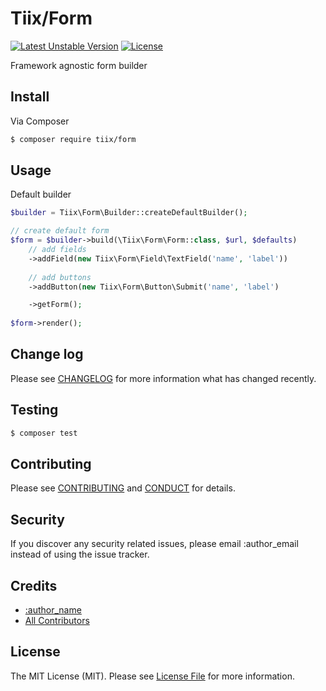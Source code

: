 # Tiix/Form

[![Latest Unstable Version](https://poser.pugx.org/tiix/form/v/unstable)](https://packagist.org/packages/tiix/form)
[![License](https://poser.pugx.org/tiix/form/license)](https://packagist.org/packages/tiix/form)

Framework agnostic form builder

## Install

Via Composer

``` bash
$ composer require tiix/form
```

## Usage

Default builder

``` php
$builder = Tiix\Form\Builder::createDefaultBuilder();

// create default form
$form = $builder->build(\Tiix\Form\Form::class, $url, $defaults)
    // add fields
    ->addField(new Tiix\Form\Field\TextField('name', 'label'))
    
    // add buttons
    ->addButton(new Tiix\Form\Button\Submit('name', 'label')

    ->getForm();
    
$form->render();
```

## Change log

Please see [CHANGELOG](CHANGELOG.md) for more information what has changed recently.

## Testing

``` bash
$ composer test
```

## Contributing

Please see [CONTRIBUTING](CONTRIBUTING.md) and [CONDUCT](CONDUCT.md) for details.

## Security

If you discover any security related issues, please email :author_email instead of using the issue tracker.

## Credits

- [:author_name][link-author]
- [All Contributors][link-contributors]

## License

The MIT License (MIT). Please see [License File](LICENSE.md) for more information.

[ico-version]: https://img.shields.io/packagist/v/:vendor/:package_name.svg?style=flat-square
[ico-license]: https://img.shields.io/badge/license-MIT-brightgreen.svg?style=flat-square
[ico-travis]: https://img.shields.io/travis/:vendor/:package_name/master.svg?style=flat-square
[ico-scrutinizer]: https://img.shields.io/scrutinizer/coverage/g/:vendor/:package_name.svg?style=flat-square
[ico-code-quality]: https://img.shields.io/scrutinizer/g/:vendor/:package_name.svg?style=flat-square
[ico-downloads]: https://img.shields.io/packagist/dt/:vendor/:package_name.svg?style=flat-square

[link-packagist]: https://packagist.org/packages/tiix/form
[link-travis]: https://travis-ci.org/:vendor/:package_name
[link-scrutinizer]: https://scrutinizer-ci.com/g/:vendor/:package_name/code-structure
[link-code-quality]: https://scrutinizer-ci.com/g/:vendor/:package_name
[link-downloads]: https://packagist.org/packages/tiix/form
[link-author]: https://github.com/timurbakarov
[link-contributors]: ../../contributors
